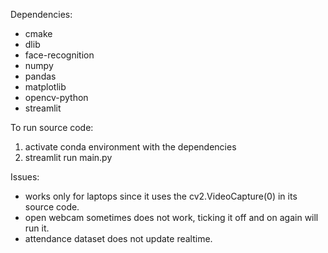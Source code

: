 
Dependencies:
- cmake 
- dlib
- face-recognition
- numpy
- pandas
- matplotlib
- opencv-python
- streamlit

To run source code:
1. activate conda environment with the dependencies
2. streamlit run main.py

Issues:
- works only for laptops since it uses the cv2.VideoCapture(0) in its source code.
- open webcam sometimes does not work, ticking it off and on again will run it.
- attendance dataset does not update realtime.
